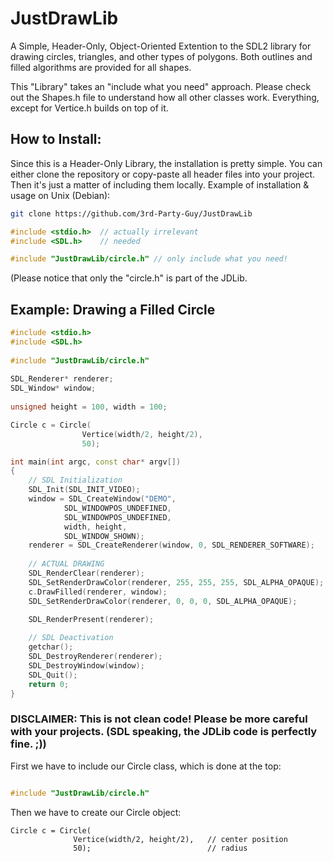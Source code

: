 # JustDrawLib
A Simple, Header-Only, Object-Oriented Extention to the SDL2 library for drawing circles, triangles, and other types of polygons.
Both outlines and filled algorithms are provided for all shapes.

This "Library" takes an "include what you need" approach. Please check out the Shapes.h file to understand how all other classes work.
Everything, except for Vertice.h builds on top of it.

## How to Install:
Since this is a Header-Only Library, the installation is pretty simple. You can either clone the repository or copy-paste all header files into your project. Then it's just a matter of including them locally.
Example of installation & usage on Unix (Debian):
```sh
git clone https://github.com/3rd-Party-Guy/JustDrawLib
```
```cpp
#include <stdio.h>  // actually irrelevant
#include <SDL.h>    // needed

#include "JustDrawLib/circle.h" // only include what you need!
```
(Please notice that only the "circle.h" is part of the JDLib.

## Example: Drawing a Filled Circle
```cpp
#include <stdio.h>                                                                                   
#include <SDL.h>                                                                                     
                                                                                                     
#include "JustDrawLib/circle.h"                                                                                  
                                                                                                     
SDL_Renderer* renderer;                                                                              
SDL_Window* window;                                                                                  
                                                                                                     
unsigned height = 100, width = 100;                                                                  

Circle c = Circle(
                Vertice(width/2, height/2),
                50);

int main(int argc, const char* argv[])                                                               
{                                                                                                    
    // SDL Initialization                                                                            
    SDL_Init(SDL_INIT_VIDEO);                                                                        
    window = SDL_CreateWindow("DEMO",                                                                
            SDL_WINDOWPOS_UNDEFINED,                                                                 
            SDL_WINDOWPOS_UNDEFINED,                                                                 
            width, height,                                                                           
            SDL_WINDOW_SHOWN);                                                                                   
    renderer = SDL_CreateRenderer(window, 0, SDL_RENDERER_SOFTWARE);                                                  
    
    // ACTUAL DRAWING
    SDL_RenderClear(renderer);
    SDL_SetRenderDrawColor(renderer, 255, 255, 255, SDL_ALPHA_OPAQUE);
    c.DrawFilled(renderer, window);
    SDL_SetRenderDrawColor(renderer, 0, 0, 0, SDL_ALPHA_OPAQUE);
    
    SDL_RenderPresent(renderer);

    // SDL Deactivation
    getchar();
    SDL_DestroyRenderer(renderer);                                                                   
    SDL_DestroyWindow(window);                                                                       
    SDL_Quit();                                                                                      
    return 0;                                                                                        
}
```
### DISCLAIMER: This is not clean code! Please be more careful with your projects. (SDL speaking, the JDLib code is perfectly fine. ;))

First we have to include our Circle class, which is done at the top:
```cpp

#include "JustDrawLib/circle.h"
```
Then we have to create our Circle object:
```
Circle c = Circle(
              Vertice(width/2, height/2),   // center position
              50);                          // radius
```
